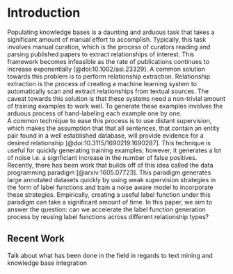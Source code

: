 # Introduction

Populating knowledge bases is a daunting and arduous task that takes a significant amount of manual effort to accomplish.
Typically, this task involves  manual curation, which is the process of curators reading and parsing published papers to extract relationships of interest. 
This framework becomes infeasible as the rate of publications continues to increase exponentially [@doi:10.1002/asi.23329].
A common solution towards this problem is to perform relationship extraction.
Relationship extraction is the process of creating a machine learning system to automatically scan and extract relationships from textual sources.
The caveat towards this solution is that these systems need a non-trivial amount of training examples to work well.
To generate these examples involves the arduous process of hand-labeling each example one by one.  
A common technique to ease this process is to use distant supervision, which makes the assumption that that all sentences, that contain an entity pair found in a well established database, will provide evidence for a desired relationship [@doi:10.3115/1690219.1690287].
This technique is useful for quickly generating training examples; however, it generates a lot of noise i.e. a signficiant increase in the number of false positives.  
Recently, there has been work that builds off of this idea called the data programming paradigm [@arxiv:1605.07723].
This paradigm generates large annotated datasets quickly by using weak supervision strategies in the form of label functions and train a noise aware model to incorporate these strategies.
Empirically, creating a useful label function under this paradigm can take a significant amount of time.
In this paper, we aim to answer the question: can we accelerate the label function generation process by reusing label functions across different relationship types?

## Recent Work

Talk about what has been done in the field in regards to text mining and knowledge base integration
